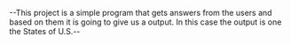 --This project is a simple program that gets answers
from the users and based on them it is going to give us a output.
In this case the output is one the States of U.S.--